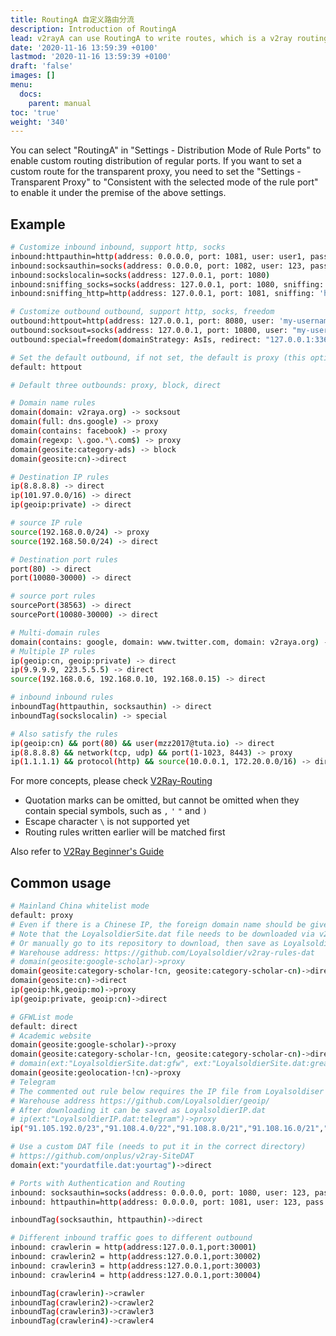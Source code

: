 ```yaml
---
title: RoutingA 自定义路由分流
description: Introduction of RoutingA
lead: v2rayA can use RoutingA to write routes, which is a v2ray routing markup language, which can be compiled into the json format supported by v2ray-core.
date: '2020-11-16 13:59:39 +0100'
lastmod: '2020-11-16 13:59:39 +0100'
draft: 'false'
images: []
menu:
  docs:
    parent: manual
toc: 'true'
weight: '340'
---
```


You can select "RoutingA" in "Settings - Distribution Mode of Rule Ports" to enable custom routing distribution of regular ports. If you want to set a custom route for the transparent proxy, you need to set the "Settings - Transparent Proxy" to "Consistent with the selected mode of the rule port" to enable it under the premise of the above settings.

## Example

```bash
# Customize inbound inbound, support http, socks
inbound:httpauthin=http(address: 0.0.0.0, port: 1081, user: user1, pass: user1pass, user:user2, pass:user2pass)
inbound:socksauthin=socks(address: 0.0.0.0, port: 1082, user: 123, pass: 123)
inbound:sockslocalin=socks(address: 127.0.0.1, port: 1080)
inbound:sniffing_socks=socks(address: 127.0.0.1, port: 1080, sniffing: http, sniffing: tls)
inbound:sniffing_http=http(address: 127.0.0.1, port: 1081, sniffing: 'http, tls';)

# Customize outbound outbound, support http, socks, freedom
outbound:httpout=http(address: 127.0.0.1, port: 8080, user: 'my-username', pass: 'my-password')
outbound:socksout=socks(address: 127.0.0.1, port: 10800, user: "my-username", pass: "my-password")
outbound:special=freedom(domainStrategy: AsIs, redirect: "127.0.0.1:3366", userLevel: 0)

# Set the default outbound, if not set, the default is proxy (this option only applies to the default inbound)
default: httpout

# Default three outbounds: proxy, block, direct

# Domain name rules
domain(domain: v2raya.org) -> socksout
domain(full: dns.google) -> proxy
domain(contains: facebook) -> proxy
domain(regexp: \.goo.*\.com$) -> proxy
domain(geosite:category-ads) -> block
domain(geosite:cn)->direct

# Destination IP rules
ip(8.8.8.8) -> direct
ip(101.97.0.0/16) -> direct
ip(geoip:private) -> direct

# source IP rule
source(192.168.0.0/24) -> proxy
source(192.168.50.0/24) -> direct

# Destination port rules
port(80) -> direct
port(10080-30000) -> direct

# source port rules
sourcePort(38563) -> direct
sourcePort(10080-30000) -> direct

# Multi-domain rules
domain(contains: google, domain: www.twitter.com, domain: v2raya.org) -> proxy
# Multiple IP rules
ip(geoip:cn, geoip:private) -> direct
ip(9.9.9.9, 223.5.5.5) -> direct
source(192.168.0.6, 192.168.0.10, 192.168.0.15) -> direct

# inbound inbound rules
inboundTag(httpauthin, socksauthin) -> direct
inboundTag(sockslocalin) -> special

# Also satisfy the rules
ip(geoip:cn) && port(80) && user(mzz2017@tuta.io) -> direct
ip(8.8.8.8) && network(tcp, udp) && port(1-1023, 8443) -> proxy
ip(1.1.1.1) && protocol(http) && source(10.0.0.1, 172.20.0.0/16) -> direct

```

For more concepts, please check [V2Ray-Routing](https://www.v2ray.com/chapter_02/03_routing.html)

- Quotation marks can be omitted, but cannot be omitted when they contain special symbols, such as `,` `'` `"` and `)`
- Escape character `\` is not supported yet
- Routing rules written earlier will be matched first

Also refer to [V2Ray Beginner's Guide](https://guide.v2fly.org/en_US/routing/routing.html)

## Common usage

```bash
# Mainland China whitelist mode
default: proxy
# Even if there is a Chinese IP, the foreign domain name should be given priority to proxy
# Note that the LoyalsoldierSite.dat file needs to be downloaded via v2rayA in advance
# Or manually go to its repository to download, then save as LoyalsoldierSite.dat
# Warehouse address: https://github.com/Loyalsoldier/v2ray-rules-dat
# domain(geosite:google-scholar)->proxy
domain(geosite:category-scholar-!cn, geosite:category-scholar-cn)->direct
domain(geosite:cn)->direct
ip(geoip:hk,geoip:mo)->proxy
ip(geoip:private, geoip:cn)->direct
```

```bash
# GFWList mode
default: direct
# Academic website
domain(geosite:google-scholar)->proxy
domain(geosite:category-scholar-!cn, geosite:category-scholar-cn)->direct
# domain(ext:"LoyalsoldierSite.dat:gfw", ext:"LoyalsoldierSite.dat:greatfire")->proxy
domain(geosite:geolocation-!cn)->proxy
# Telegram
# The commented out rule below requires the IP file from Loyalsoldiser
# Warehouse address https://github.com/Loyalsoldier/geoip/
# After downloading it can be saved as LoyalsoldierIP.dat
# ip(ext:"LoyalsoldierIP.dat:telegram")->proxy
ip("91.105.192.0/23","91.108.4.0/22","91.108.8.0/21","91.108.16.0/21","91.108.56.0/22","95.161.64.0/20","149.154.160.0/20","185.76.151.0/24","2001:67c:4e8::/48","2001:b28:f23c::/47","2001:b28:f23f::/48","2a0a:f280:203::/48")->proxy
```

```bash
# Use a custom DAT file (needs to put it in the correct directory)
# https://github.com/onplus/v2ray-SiteDAT
domain(ext:"yourdatfile.dat:yourtag")->direct
```

```bash
# Ports with Authentication and Routing
inbound: socksauthin=socks(address: 0.0.0.0, port: 1080, user: 123, pass: 123)
inbound: httpauthin=http(address: 0.0.0.0, port: 1081, user: 123, pass: 123)

inboundTag(socksauthin, httpauthin)->direct
```

```bash
# Different inbound traffic goes to different outbound
inbound: crawlerin = http(address:127.0.0.1,port:30001)
inbound: crawlerin2 = http(address:127.0.0.1,port:30002)
inbound: crawlerin3 = http(address:127.0.0.1,port:30003)
inbound: crawlerin4 = http(address:127.0.0.1,port:30004)

inboundTag(crawlerin)->crawler
inboundTag(crawlerin2)->crawler2
inboundTag(crawlerin3)->crawler3
inboundTag(crawlerin4)->crawler4

```
